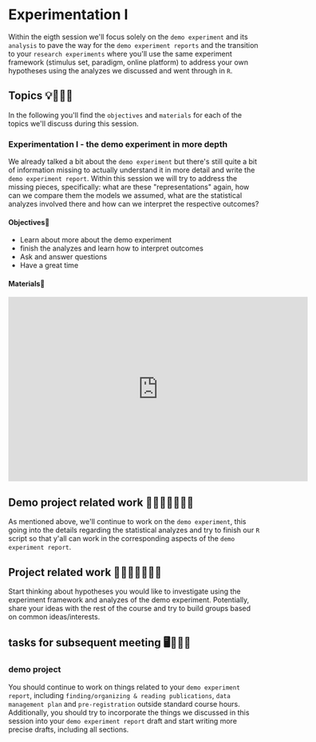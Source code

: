 # Experimentation I
Within the eigth session we'll focus solely on the `demo experiment` and its `analysis` to pave the way for the `demo experiment reports` and the transition to your `research experiments` where you'll use the same experiment framework (stimulus set, paradigm, online platform) to address your own hypotheses using the analyzes we discussed and went through in `R`. 

## Topics 💡👨🏻‍🏫 

In the following you'll find the `objectives` and `materials` for each of the topics we'll discuss during this session.

### Experimentation I - the demo experiment in more depth
We already talked a bit about the `demo experiment` but there's still quite a bit of information missing to actually understand it in more detail and write the `demo experiment report`. Within this session we will try to address the missing pieces, specifically: what are these "representations" again, how can we compare them the models we assumed, what are the statistical analyzes involved there and how can we interpret the respective outcomes?

#### Objectives📍

- Learn about more about the demo experiment
- finish the analyzes and learn how to interpret outcomes
- Ask and answer questions
- Have a great time


#### Materials📓

<iframe src="https://docs.google.com/presentation/d/e/2PACX-1vTuQAmZibagvolNZo7SM5jSFED625NOIMkiiLvHhQwmaPyeKXoYWvMDupY6yr0sOkpxNBW3KH5qJYdS/embed?start=false&loop=false&delayms=3000" frameborder="0" width="600" height="370" allowfullscreen="true" mozallowfullscreen="true" webkitallowfullscreen="true"></iframe>


## Demo project related work 🥼🧑🏽‍💻🧑🏾‍💻  

As mentioned above, we'll continue to work on the `demo experiment`, this going into the details regarding the statistical analyzes and try to finish our `R` script so that y'all can work in the corresponding aspects of the `demo experiment report`.

## Project related work 🥼🧑🏿‍🔬👩🏻‍🔬

Start thinking about hypotheses you would like to investigate using the experiment framework and analyzes of the demo experiment. Potentially, share your ideas with the rest of the course and try to build groups based on common ideas/interests. 

## tasks for subsequent meeting 🖥️✍🏽📖

### demo project 

You should continue to work on things related to your `demo experiment report`, including `finding/organizing & reading publications`, `data management plan` and `pre-registration` outside standard course hours. Additionally, you should try to incorporate the things we discussed in this session into your `demo experiment report` draft and start writing more precise drafts, including all sections.